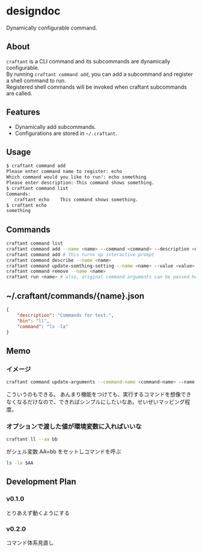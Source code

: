 # designdoc
Dynamically configurable command.  

## About
`craftant` is a CLI command and its subcommands are dynamically configurable.  
By running `craftant command add`, you can add a subcommand and register a shell command to run.  
Registered shell commands will be invoked when craftant subcommands are called.  

## Features
- Dynamically add subcommands.
- Configurations are stored in `~/.craftant`.

## Usage
```bash
$ craftant command add
Please enter command name to register: echo
Which command would you like to run?: echo something
Please enter description: This command shows something.
$ craftant command list
Commands:
   craftant echo    This command shows something.
$ craftant echo
something
```

## Commands
```bash
craftant command list
craftant command add --name <name> --command <command> --description <description>
craftant command add # this turns up interactive prompt
craftant command describe --name <name>
craftant command update-somthing-setting --name <name> --value <value>
craftant command remove --name <name>
craftant run <name> # also, original command arguments can be passed here.
```

## ~/.craftant/commands/{name}.json
```json
{
    "description": "Commands for test.",
    "bin": "ll",
    "command": "ls -la"
}
```

## Memo
### イメージ
```bash
craftant command update-arguments --command-name <command-name> --name <name> --value <value>
```
こういうのもできる。
あんまり機能をつけても、実行するコマンドを想像できなくなるだけなので、できればシンプルにしたいなあ。せいぜいマッピング程度。

### オプションで渡した値が環境変数に入ればいいな
```bash
craftant ll --aa bb
```
がシェル変数 AA=bb をセットしコマンドを呼ぶ
```bash
ls -la $AA
```

## Development Plan
### v0.1.0
とりあえず動くようにする
### v0.2.0
コマンド体系見直し
